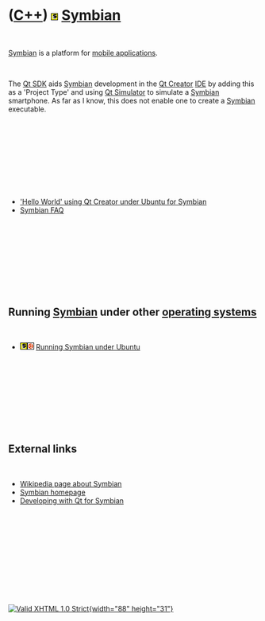 



 

 

 

 

 

([C++](Cpp.htm)) ![Symbian](PicSymbian.png) [Symbian](CppSymbian.htm)
=====================================================================

 

[Symbian](CppSymbian.htm) is a platform for [mobile
applications](CppMobileApplication.htm).

 

The [Qt SDK](CppQtSkd.htm) aids [Symbian](CppSymbian.htm) development in
the [Qt Creator](CppQtCreator.htm) [IDE](CppIde.htm) by adding this as a
'Project Type' and using [Qt Simulator](CppQtSimulator.htm) to simulate
a [Symbian](CppSymbian.htm) smartphone. As far as I know, this does not
enable one to create a [Symbian](CppSymbian.htm) executable.

 

 

 

 

 

-   ['Hello World' using Qt Creator under Ubuntu for
    Symbian](CppHelloWorldQtCreatorUbuntuSymbian.htm)
-   [Symbian FAQ](CppSymbianFaq.htm)

 

 

 

 

 

Running [Symbian](CppSymbian.htm) under other [operating systems](CppOs.htm)
----------------------------------------------------------------------------

 

-   ![Symbian](PicSymbian.png)![Ubuntu](PicUbuntu.png) [Running Symbian
    under Ubuntu](CppSymbianUbuntu.htm)

 

 

 

 

 

External links
--------------

 

-   [Wikipedia page about
    Symbian](http://en.wikipedia.org/wiki/Symbian_OS)
-   [Symbian homepage](http://www.symbian.com)
-   [Developing with Qt for
    Symbian](http://www.youtube.com/watch?v=Rb43gnZI1A0)

 

 

 

 

 





 

[![Valid XHTML 1.0 Strict](valid-xhtml10.png){width="88"
height="31"}](http://validator.w3.org/check?uri=referer)
